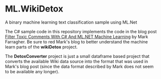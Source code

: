 # ML.WikiDetox

A binary machine learning text classification sample using ML.Net

The C# sample code in this repository implements the code in the blog post
[Filter Toxic Comments With C# And ML.NET Machine Learning](https://medium.com/machinelearningadvantage/filter-toxic-wikipedia-comments-with-c-and-ml-net-machine-learning-ad94869f90b4)
by Mark Farragher. Be sure to red Mark's blog to better understand the machine learn parts of the
**wikiDetox** project.

The **DetoxConverter** project is just a small dataframe based project that converts the available Wiki data source
into the format that was used in Mark's blog post (since the data format described by Mark does not seem to be available any longer).
